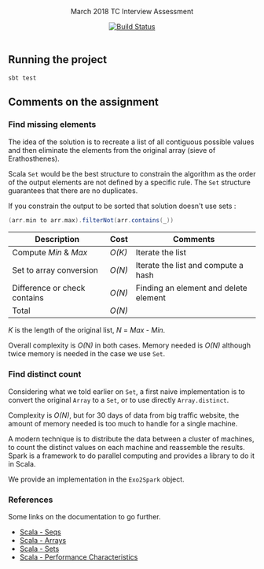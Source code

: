 
<p align="center">
  March 2018 TC Interview Assessment
</p>

<p align="center">
  <a href="http://travis-ci.org/mycaule/tc-assessment"><img src="https://api.travis-ci.org/mycaule/tc-assessment.svg?branch=master" alt="Build Status"></a>
  <br>
  <br>
</p>


## Running the project
```
sbt test
```

## Comments on the assignment

### Find missing elements

The idea of the solution is to recreate a list of all contiguous possible values and then eliminate the elements from the original array (sieve of Erathosthenes).

Scala `Set` would be the best structure to constrain the algorithm as the order of the output elements are not defined by a specific rule. The `Set` structure guarantees that there are no duplicates.

If you constrain the output to be sorted that solution doesn't use sets :

```scala
(arr.min to arr.max).filterNot(arr.contains(_))
```

| Description                  | Cost   | Comments                             |
|------------------------------|--------|--------------------------------------|
| Compute *Min* & *Max*        | *O(K)* | Iterate the list                     |
| Set to array conversion      | *O(N)* | Iterate the list and compute a hash  |
| Difference or check contains | *O(N)* | Finding an element and delete element|
| Total                        | *O(N)* |

*K* is the length of the original list, *N* = *Max* - *Min*.

Overall complexity is *O(N)* in both cases. Memory needed is *O(N)* although twice memory is needed in the case we use `Set`.

### Find distinct count

Considering what we told earlier on `Set`, a first naive implementation is to convert the original `Array` to a `Set`, or to use directly `Array.distinct`.

Complexity is *O(N)*, but for 30 days of data from big traffic website, the amount of memory needed is too much to handle for a single machine.

A modern technique is to distribute the data between a cluster of machines, to count the distinct values on each machine and reassemble the results. Spark is a framework to do parallel computing and provides a library to do it in Scala.

We provide an implementation in the `Exo2Spark` object.

### References

Some links on the documentation to go further.
- [Scala - Seqs](https://docs.scala-lang.org/overviews/collections/seqs.html)
- [Scala - Arrays](https://docs.scala-lang.org/overviews/collections/arrays.html)
- [Scala - Sets](https://docs.scala-lang.org/overviews/collections/sets.html)
- [Scala - Performance Characteristics](https://docs.scala-lang.org/overviews/collections/performance-characteristics.html)
